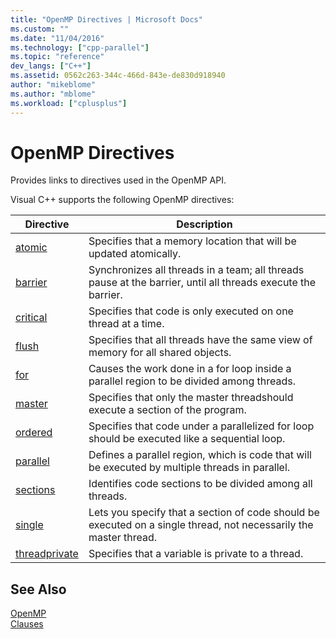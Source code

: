 ```yaml
---
title: "OpenMP Directives | Microsoft Docs"
ms.custom: ""
ms.date: "11/04/2016"
ms.technology: ["cpp-parallel"]
ms.topic: "reference"
dev_langs: ["C++"]
ms.assetid: 0562c263-344c-466d-843e-de830d918940
author: "mikeblome"
ms.author: "mblome"
ms.workload: ["cplusplus"]
---
```

# OpenMP Directives

Provides links to directives used in the OpenMP API.

Visual C++ supports the following OpenMP directives:

|Directive|Description|
|---------------|-----------------|
|[atomic](../../../parallel/openmp/reference/atomic.md)|Specifies that a memory location that will be updated atomically.|
|[barrier](../../../parallel/openmp/reference/barrier.md)|Synchronizes all threads in a team; all threads pause at the barrier, until all threads execute the barrier.|
|[critical](../../../parallel/openmp/reference/critical.md)|Specifies that code is only executed on one thread at a time.|
|[flush](../../../parallel/openmp/reference/flush-openmp.md)|Specifies that all threads have the same view of memory for all shared objects.|
|[for](../../../parallel/openmp/reference/for-openmp.md)|Causes the work done in a for loop inside a parallel region to be divided among threads.|
|[master](../../../parallel/openmp/reference/master.md)|Specifies that only the master threadshould execute a section of the program.|
|[ordered](../../../parallel/openmp/reference/ordered-openmp-directives.md)|Specifies that code under a parallelized for loop should be executed like a sequential loop.|
|[parallel](../../../parallel/openmp/reference/parallel.md)|Defines a parallel region, which is code that will be executed by multiple threads in parallel.|
|[sections](../../../parallel/openmp/reference/sections-openmp.md)|Identifies code sections to be divided among all threads.|
|[single](../../../parallel/openmp/reference/single.md)|Lets you specify that a section of code should be executed on a single thread, not necessarily the master thread.|
|[threadprivate](../../../parallel/openmp/reference/threadprivate.md)|Specifies that a variable is private to a thread.|

## See Also

[OpenMP](../../../parallel/openmp/openmp-in-visual-cpp.md)<br/>
[Clauses](../../../parallel/openmp/reference/openmp-clauses.md)